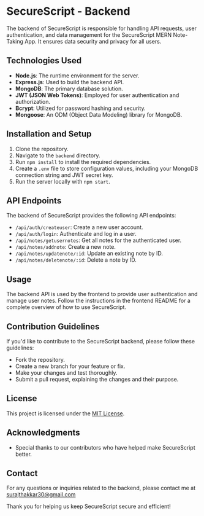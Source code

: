 # SecureScript - Backend

The backend of SecureScript is responsible for handling API requests, user authentication, and data management for the SecureScript MERN Note-Taking App. It ensures data security and privacy for all users.

## Technologies Used

- **Node.js**: The runtime environment for the server.
- **Express.js**: Used to build the backend API.
- **MongoDB**: The primary database solution.
- **JWT (JSON Web Tokens)**: Employed for user authentication and authorization.
- **Bcrypt**: Utilized for password hashing and security.
- **Mongoose**: An ODM (Object Data Modeling) library for MongoDB.

## Installation and Setup

1. Clone the repository.
2. Navigate to the `backend` directory.
3. Run `npm install` to install the required dependencies.
4. Create a `.env` file to store configuration values, including your MongoDB connection string and JWT secret key.
5. Run the server locally with `npm start`.

## API Endpoints

The backend of SecureScript provides the following API endpoints:

- `/api/auth/createuser`: Create a new user account.
- `/api/auth/login`: Authenticate and log in a user.
- `/api/notes/getusernotes`: Get all notes for the authenticated user.
- `/api/notes/addnote`: Create a new note.
- `/api/notes/updatenote/:id`: Update an existing note by ID.
- `/api/notes/deletenote/:id`: Delete a note by ID.

## Usage

The backend API is used by the frontend to provide user authentication and manage user notes. Follow the instructions in the frontend README for a complete overview of how to use SecureScript.

## Contribution Guidelines

If you'd like to contribute to the SecureScript backend, please follow these guidelines:

- Fork the repository.
- Create a new branch for your feature or fix.
- Make your changes and test thoroughly.
- Submit a pull request, explaining the changes and their purpose.

## License

This project is licensed under the [MIT License](LICENSE).

## Acknowledgments

- Special thanks to our contributors who have helped make SecureScript better.

## Contact

For any questions or inquiries related to the backend, please contact me at surajthakkar30@gmail.com



Thank you for helping us keep SecureScript secure and efficient!

